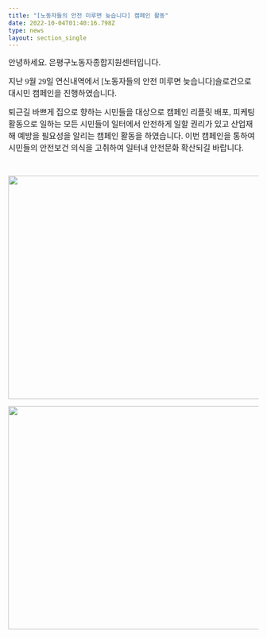 ```yaml
---
title: "[노동자들의 안전 미루면 늦습니다] 캠페인 활동"
date: 2022-10-04T01:40:16.798Z
type: news
layout: section_single
---
```

<p id="SE-68f86acf-39a9-404c-8402-d9b18bc695bc" class="se-text-paragraph se-text-paragraph-align- "><span id="SE-b3f78a7e-6cbf-4d3a-aacf-29315a851deb" class="se-fs- se-ff-   " style="font-family: 'Gothic A1'; font-size: 12pt;">안녕하세요. 은평구노동자종합지원센터입니다.</span></p>
<p id="SE-6d4502b9-8d99-47ef-996d-cf9c40b954ef" class="se-text-paragraph se-text-paragraph-align- "><span id="SE-ab7825c7-c28b-48d9-9bd5-1dca70e64653" class="se-fs- se-ff-   " style="font-family: 'Gothic A1'; font-size: 12pt;">지난 9월 29일 연신내역에서 [노동자들의 안전 미루면 늦습니다]슬로건으로 대시민 캠페인을 진행하였습니다.</span></p>
<p id="SE-5fed67d8-a4c7-4bf0-9ebb-10bc298656c6" class="se-text-paragraph se-text-paragraph-align- "><span id="SE-c4071027-b2d1-426d-be20-a2cf5681171f" class="se-fs- se-ff-   " style="font-family: 'Gothic A1'; font-size: 12pt;">퇴근길 바쁘게 집으로 향하는 시민들을 대상으로 캠페인 리플릿 배포, 피케팅 활동으로 일하는 모든 시민들이 일터에서 안전하게 일할 권리가 있고 산업재해 예방을 필요성을 알리는 캠페인 활동을 하였습니다. 이번 캠페인을 통하여 시민들의 안전보건 의식을 고취하여 일터내 안전문화 확산되길 바랍니다.</span></p>
<p>&nbsp;</p>
<p><img src="https://drive.tiny.cloud/1/engl1s97gj9hrxpoa7eh7z5f05ozxfm1box3nxkh4j7a43ei/f0dab0e8-7133-4619-9f1b-808ea5635fee" alt="" width="600" height="450" /></p>
<p><img src="https://drive.tiny.cloud/1/engl1s97gj9hrxpoa7eh7z5f05ozxfm1box3nxkh4j7a43ei/b03a8ed9-121c-4579-8310-c8cabb117fb9" alt="" width="600" height="450" /></p>